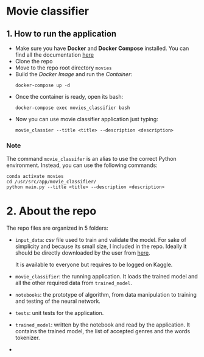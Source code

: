 # Movie classifier

## 1. How to run the application
- Make sure you have **Docker** and **Docker Compose** installed. 
You can find all the documentation [here](https://www.docker.com/)
- Clone the repo
- Move to the repo root directory `movies`
- Build the *Docker Image* and run the *Container*: 
    ```console 
    docker-compose up -d
  ```
- Once the container is ready, open its bash:
    ```console
    docker-compose exec movies_classifier bash
    ```
- Now you can use movie classifier application just typing:
    ```console
    movie_classier --title <title> --description <description> 
    ```
### Note
The command `movie_classifer` is an alias to use the correct Python environment.
Instead, you can use the following commands:
```console
conda activate movies 
cd /usr/src/app/movie_classifier/ 
python main.py --title <title> --description <description>
```

# 2. About the repo
The repo files are organized in 5 folders:
- `input_data`: *csv* file used to train and validate the model. 
  For sake of simplicity and because its small size, I included in the repo.
  Ideally it should be directly downloaded by the user from 
  [here](https://www.kaggle.com/rounakbanik/the-movies-dataset/version/7#movies_metadata.csv). 
  
    It is available to everyone but requires to be logged on Kaggle.
- `movie_classifier`: the running application. It loads the trained model and all
the other required data from `trained_model`.

- `notebooks`: the prototype of algorithm, from data manipulation to training and testing of the 
neural network.
  
- `tests`: unit tests for the application.
- `trained_model`: written by the notebook and read by the application. It contains
the trained model, the list of accepted genres and the words tokenizer.
  
- 